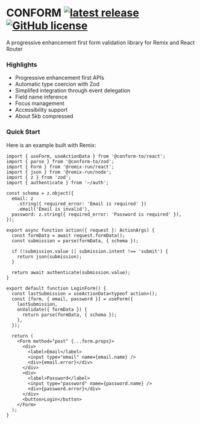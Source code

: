 # CONFORM [![latest release](https://img.shields.io/github/v/release/edmundhung/conform?display_name=tag&sort=semver&style=flat-square&labelColor=333&color=000)](https://github.com/edmundhung/conform/releases) [![GitHub license](https://img.shields.io/github/license/edmundhung/conform?style=flat-square&labelColor=333&color=000)](https://github.com/edmundhung/conform/blob/main/LICENSE)

A progressive enhancement first form validation library for Remix and React Router

### Highlights

- Progressive enhancement first APIs
- Automatic type coercion with Zod
- Simplifed integration through event delegation
- Field name inference
- Focus management
- Accessibility support
- About 5kb compressed

### Quick Start

Here is an example built with Remix:

```tsx
import { useForm, useActionData } from '@conform-to/react';
import { parse } from '@conform-to/zod';
import { Form } from '@remix-run/react';
import { json } from '@remix-run/node';
import { z } from 'zod';
import { authenticate } from '~/auth';

const schema = z.object({
  email: z
    .string({ required_error: 'Email is required' })
    .email('Email is invalid'),
  password: z.string({ required_error: 'Password is required' }),
});

export async function action({ request }: ActionArgs) {
  const formData = await request.formData();
  const submission = parse(formData, { schema });

  if (!submission.value || submission.intent !== 'submit') {
    return json(submission);
  }

  return await authenticate(submission.value);
}

export default function LoginForm() {
  const lastSubmission = useActionData<typeof action>();
  const [form, { email, password }] = useForm({
    lastSubmission,
    onValidate({ formData }) {
      return parse(formData, { schema });
    },
  });

  return (
    <Form method="post" {...form.props}>
      <div>
        <label>Email</label>
        <input type="email" name={email.name} />
        <div>{email.error}</div>
      </div>
      <div>
        <label>Password</label>
        <input type="password" name={password.name} />
        <div>{password.error}</div>
      </div>
      <button>Login</button>
    </Form>
  );
}
```

